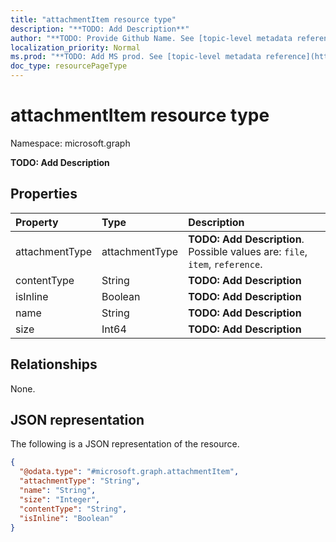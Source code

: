 ```yaml
---
title: "attachmentItem resource type"
description: "**TODO: Add Description**"
author: "**TODO: Provide Github Name. See [topic-level metadata reference](https://msgo.azurewebsites.net/add/document/guidelines/metadata.html#topic-level-metadata)**"
localization_priority: Normal
ms.prod: "**TODO: Add MS prod. See [topic-level metadata reference](https://msgo.azurewebsites.net/add/document/guidelines/metadata.html#topic-level-metadata)**"
doc_type: resourcePageType
---
```


# attachmentItem resource type


Namespace: microsoft.graph

**TODO: Add Description**

## Properties
|Property|Type|Description|
|:---|:---|:---|
|attachmentType|attachmentType|**TODO: Add Description**. Possible values are: `file`, `item`, `reference`.|
|contentType|String|**TODO: Add Description**|
|isInline|Boolean|**TODO: Add Description**|
|name|String|**TODO: Add Description**|
|size|Int64|**TODO: Add Description**|

## Relationships
None.

## JSON representation
The following is a JSON representation of the resource.
<!-- {
  "blockType": "resource",
  "@odata.type": "microsoft.graph.attachmentItem"
}
-->
``` json
{
  "@odata.type": "#microsoft.graph.attachmentItem",
  "attachmentType": "String",
  "name": "String",
  "size": "Integer",
  "contentType": "String",
  "isInline": "Boolean"
}
```

